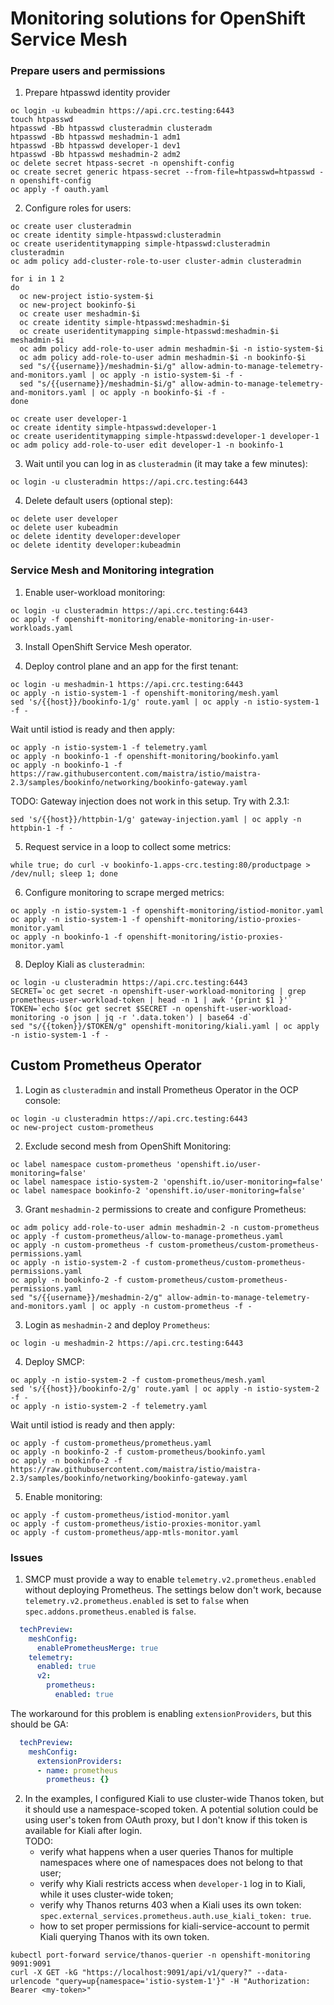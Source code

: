# Monitoring solutions for OpenShift Service Mesh

### Prepare users and permissions

1. Prepare htpasswd identity provider
```shell
oc login -u kubeadmin https://api.crc.testing:6443
touch htpasswd
htpasswd -Bb htpasswd clusteradmin clusteradm
htpasswd -Bb htpasswd meshadmin-1 adm1
htpasswd -Bb htpasswd developer-1 dev1
htpasswd -Bb htpasswd meshadmin-2 adm2
oc delete secret htpass-secret -n openshift-config
oc create secret generic htpass-secret --from-file=htpasswd=htpasswd -n openshift-config
oc apply -f oauth.yaml
```

2. Configure roles for users:
```shell
oc create user clusteradmin
oc create identity simple-htpasswd:clusteradmin
oc create useridentitymapping simple-htpasswd:clusteradmin clusteradmin
oc adm policy add-cluster-role-to-user cluster-admin clusteradmin

for i in 1 2
do
  oc new-project istio-system-$i
  oc new-project bookinfo-$i
  oc create user meshadmin-$i
  oc create identity simple-htpasswd:meshadmin-$i
  oc create useridentitymapping simple-htpasswd:meshadmin-$i meshadmin-$i
  oc adm policy add-role-to-user admin meshadmin-$i -n istio-system-$i
  oc adm policy add-role-to-user admin meshadmin-$i -n bookinfo-$i
  sed "s/{{username}}/meshadmin-$i/g" allow-admin-to-manage-telemetry-and-monitors.yaml | oc apply -n istio-system-$i -f -
  sed "s/{{username}}/meshadmin-$i/g" allow-admin-to-manage-telemetry-and-monitors.yaml | oc apply -n bookinfo-$i -f -
done

oc create user developer-1
oc create identity simple-htpasswd:developer-1
oc create useridentitymapping simple-htpasswd:developer-1 developer-1
oc adm policy add-role-to-user edit developer-1 -n bookinfo-1
```

3. Wait until you can log in as `clusteradmin` (it may take a few minutes):
```shell
oc login -u clusteradmin https://api.crc.testing:6443
```

4. Delete default users (optional step):
```shell
oc delete user developer
oc delete user kubeadmin
oc delete identity developer:developer
oc delete identity developer:kubeadmin
```

### Service Mesh and Monitoring integration

1. Enable user-workload monitoring:
```shell
oc login -u clusteradmin https://api.crc.testing:6443
oc apply -f openshift-monitoring/enable-monitoring-in-user-workloads.yaml
```

3. Install OpenShift Service Mesh operator.

4. Deploy control plane and an app for the first tenant:
```shell
oc login -u meshadmin-1 https://api.crc.testing:6443
oc apply -n istio-system-1 -f openshift-monitoring/mesh.yaml
sed 's/{{host}}/bookinfo-1/g' route.yaml | oc apply -n istio-system-1 -f -
```
Wait until istiod is ready and then apply:
```shell
oc apply -n istio-system-1 -f telemetry.yaml
oc apply -n bookinfo-1 -f openshift-monitoring/bookinfo.yaml
oc apply -n bookinfo-1 -f https://raw.githubusercontent.com/maistra/istio/maistra-2.3/samples/bookinfo/networking/bookinfo-gateway.yaml
```

TODO: Gateway injection does not work in this setup. Try with 2.3.1:
```shell
sed 's/{{host}}/httpbin-1/g' gateway-injection.yaml | oc apply -n httpbin-1 -f -
```

5. Request service in a loop to collect some metrics:
```shell
while true; do curl -v bookinfo-1.apps-crc.testing:80/productpage > /dev/null; sleep 1; done
```

6. Configure monitoring to scrape merged metrics:
```shell
oc apply -n istio-system-1 -f openshift-monitoring/istiod-monitor.yaml
oc apply -n istio-system-1 -f openshift-monitoring/istio-proxies-monitor.yaml
oc apply -n bookinfo-1 -f openshift-monitoring/istio-proxies-monitor.yaml
```

8. Deploy Kiali as `clusteradmin`:
```shell
oc login -u clusteradmin https://api.crc.testing:6443
SECRET=`oc get secret -n openshift-user-workload-monitoring | grep  prometheus-user-workload-token | head -n 1 | awk '{print $1 }'`
TOKEN=`echo $(oc get secret $SECRET -n openshift-user-workload-monitoring -o json | jq -r '.data.token') | base64 -d`
sed "s/{{token}}/$TOKEN/g" openshift-monitoring/kiali.yaml | oc apply -n istio-system-1 -f -
```

## Custom Prometheus Operator

1. Login as `clusteradmin` and install Prometheus Operator in the OCP console:
```shell
oc login -u clusteradmin https://api.crc.testing:6443
oc new-project custom-prometheus
```

2. Exclude second mesh from OpenShift Monitoring:
```shell
oc label namespace custom-prometheus 'openshift.io/user-monitoring=false'
oc label namespace istio-system-2 'openshift.io/user-monitoring=false'
oc label namespace bookinfo-2 'openshift.io/user-monitoring=false'
```

3. Grant `meshadmin-2` permissions to create and configure Prometheus:
```shell
oc adm policy add-role-to-user admin meshadmin-2 -n custom-prometheus
oc apply -f custom-prometheus/allow-to-manage-prometheus.yaml
oc apply -n custom-prometheus -f custom-prometheus/custom-prometheus-permissions.yaml
oc apply -n istio-system-2 -f custom-prometheus/custom-prometheus-permissions.yaml
oc apply -n bookinfo-2 -f custom-prometheus/custom-prometheus-permissions.yaml
sed "s/{{username}}/meshadmin-2/g" allow-admin-to-manage-telemetry-and-monitors.yaml | oc apply -n custom-prometheus -f -
```

3. Login as `meshadmin-2` and deploy `Prometheus`:
```shell
oc login -u meshadmin-2 https://api.crc.testing:6443
```

4. Deploy SMCP:
```shell
oc apply -n istio-system-2 -f custom-prometheus/mesh.yaml
sed 's/{{host}}/bookinfo-2/g' route.yaml | oc apply -n istio-system-2 -f -
oc apply -n istio-system-2 -f telemetry.yaml
```

Wait until istiod is ready and then apply:
```shell
oc apply -f custom-prometheus/prometheus.yaml
oc apply -n bookinfo-2 -f custom-prometheus/bookinfo.yaml
oc apply -n bookinfo-2 -f https://raw.githubusercontent.com/maistra/istio/maistra-2.3/samples/bookinfo/networking/bookinfo-gateway.yaml
```

5. Enable monitoring:
```shell
oc apply -f custom-prometheus/istiod-monitor.yaml
oc apply -f custom-prometheus/istio-proxies-monitor.yaml
oc apply -f custom-prometheus/app-mtls-monitor.yaml
```

### Issues

1. SMCP must provide a way to enable `telemetry.v2.prometheus.enabled` without deploying Prometheus.
The settings below don't work, because `telemetry.v2.prometheus.enabled` is set to `false` when `spec.addons.prometheus.enabled` is `false`.
```yaml
  techPreview:
    meshConfig:
      enablePrometheusMerge: true
    telemetry:
      enabled: true
      v2:
        prometheus:
          enabled: true
```
The workaround for this problem is enabling `extensionProviders`, but this should be GA:
```yaml
  techPreview:
    meshConfig:
      extensionProviders:
      - name: prometheus
        prometheus: {}
```
2. In the examples, I configured Kiali to use cluster-wide Thanos token, but it should use a namespace-scoped token.
   A potential solution could be using user's token from OAuth proxy, but I don't know if this token is available for Kiali after login.  
   TODO:
   - verify what happens when a user queries Thanos for multiple namespaces where one of namespaces does not belong to that user;
   - verify why Kiali restricts access when `developer-1` log in to Kiali, while it uses cluster-wide token;
   - verify why Thanos returns 403 when a Kiali uses its own token: `spec.external_services.prometheus.auth.use_kiali_token: true`.
   - how to set proper permissions for kiali-service-account to permit Kiali querying Thanos with its own token.

```shell
kubectl port-forward service/thanos-querier -n openshift-monitoring 9091:9091
curl -X GET -kG "https://localhost:9091/api/v1/query?" --data-urlencode "query=up{namespace='istio-system-1'}" -H "Authorization: Bearer <my-token>"
```
